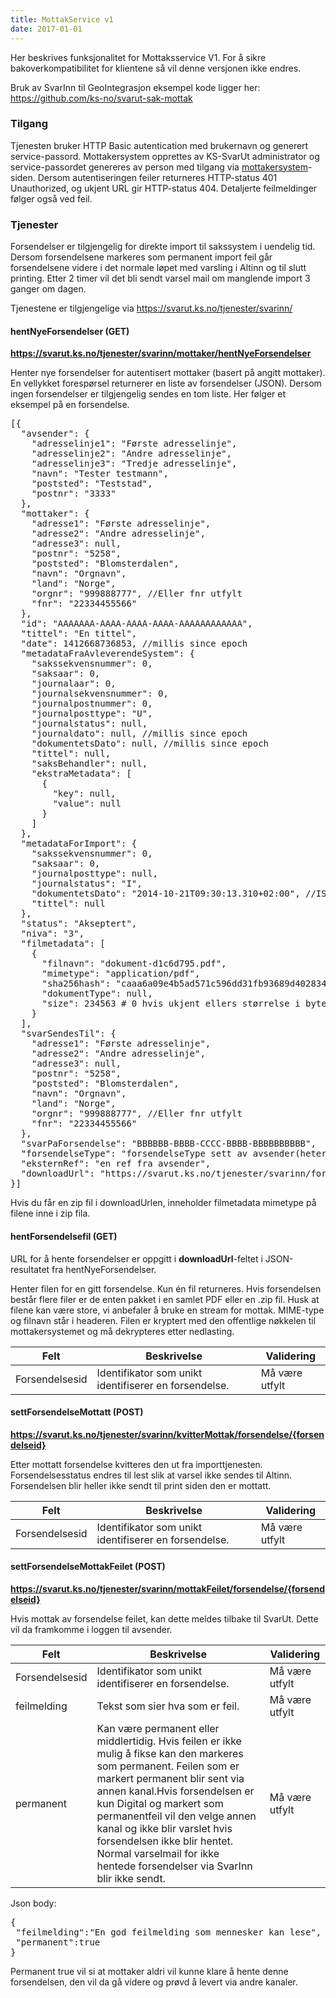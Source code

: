 ```yaml
---
title: MottakService v1
date: 2017-01-01
---
```


Her beskrives funksjonalitet for Mottaksservice V1\. For å sikre bakoverkompatibilitet for klientene så vil denne versjonen ikke endres.

Bruk av SvarInn til GeoIntegrasjon eksempel kode ligger her: https://github.com/ks-no/svarut-sak-mottak

### Tilgang

Tjenesten bruker HTTP Basic autentication med brukernavn og generert service-passord. Mottakersystem opprettes av KS-SvarUt administrator og service-passordet genereres av person med tilgang via [mottakersystem](https://svarut.ks.no/mottaker/)-siden. Dersom autentiseringen feiler returneres HTTP-status 401 Unauthorized, og ukjent URL gir HTTP-status 404\. Detaljerte feilmeldinger følger også ved feil.

### Tjenester

Forsendelser er tilgjengelig for direkte import til sakssystem i uendelig tid. Dersom forsendelsene markeres som permanent import feil går forsendelsene videre i det normale løpet med varsling i Altinn og til slutt printing.
Etter 2 timer vil det bli sendt varsel mail om manglende import 3 ganger om dagen.

Tjenestene er tilgjengelige via https://svarut.ks.no/tjenester/svarinn/

#### hentNyeForsendelser (GET)

**https://svarut.ks.no/tjenester/svarinn/mottaker/hentNyeForsendelser**

Henter nye forsendelser for autentisert mottaker (basert på angitt mottaker). En vellykket forespørsel returnerer en liste av forsendelser (JSON). Dersom ingen forsendelser er tilgjengelig sendes en tom liste. Her følger et eksempel på en forsendelse.

<div>

<pre>
[{
  "avsender": {
    "adresselinje1": "Første adresselinje",
    "adresselinje2": "Andre adresselinje",
    "adresselinje3": "Tredje adresselinje",
    "navn": "Tester testmann",
    "poststed": "Teststad",
    "postnr": "3333"
  },
  "mottaker": {
    "adresse1": "Første adresselinje",
    "adresse2": "Andre adresselinje",
    "adresse3": null,
    "postnr": "5258",
    "poststed": "Blomsterdalen",
    "navn": "Orgnavn",
    "land": "Norge",
    "orgnr": "999888777", //Eller fnr utfylt
    "fnr": "22334455566"
  },
  "id": "AAAAAAA-AAAA-AAAA-AAAA-AAAAAAAAAAAA",
  "tittel": "En tittel",
  "date": 1412668736853, //millis since epoch
  "metadataFraAvleverendeSystem": {
    "sakssekvensnummer": 0,
    "saksaar": 0,
    "journalaar": 0,
    "journalsekvensnummer": 0,
    "journalpostnummer": 0,
    "journalposttype": "U",
    "journalstatus": null,
    "journaldato": null, //millis since epoch
    "dokumentetsDato": null, //millis since epoch
    "tittel": null,
    "saksBehandler": null,
    "ekstraMetadata": [
      {
        "key": null,
        "value": null
      }
    ]
  },
  "metadataForImport": {
    "sakssekvensnummer": 0,
    "saksaar": 0,
    "journalposttype": null,
    "journalstatus": "I",
    "dokumentetsDato": "2014-10-21T09:30:13.310+02:00", //ISO 8601
    "tittel": null
  },
  "status": "Akseptert",
  "niva": "3",
  "filmetadata": [
    {
      "filnavn": "dokument-d1c6d795.pdf",
      "mimetype": "application/pdf",
      "sha256hash": "caaa6a09e4b5ad571c596dd31fb93689d402834a1b92ff660abeb59c534c088e",
      "dokumentType": null,
      "size": 234563 # 0 hvis ukjent ellers størrelse i bytes.
    }
  ],
  "svarSendesTil": {
    "adresse1": "Første adresselinje",
    "adresse2": "Andre adresselinje",
    "adresse3": null,
    "postnr": "5258",
    "poststed": "Blomsterdalen",
    "navn": "Orgnavn",
    "land": "Norge",
    "orgnr": "999888777", //Eller fnr utfylt
    "fnr": "22334455566"
  },
  "svarPaForsendelse": "BBBBBB-BBBB-CCCC-BBBB-BBBBBBBBBB",
  "forsendelseType": "forsendelseType sett av avsender(heter dokumentType i v5 av servicen)",
  "eksternRef": "en ref fra avsender",
  "downloadUrl": "https://svarut.ks.no/tjenester/svarinn/forsendelse/AAAAAAA-AAAA-AAAA-AAAA-AAAAAAAAAAAA"
}]
</pre>

Hvis du får en zip fil i downloadUrlen, inneholder filmetadata mimetype på filene inne i zip fila.

</div>

#### hentForsendelsefil (GET)

URL for å hente forsendelser er oppgitt i **downloadUrl**-feltet i JSON-resultatet fra hentNyeForsendelser.

Henter filen for en gitt forsendelse. Kun én fil returneres. Hvis forsendelsen består flere filer er de enten pakket i en samlet PDF eller en .zip fil. Husk at filene kan være store, vi anbefaler å bruke en stream for mottak. MIME-type og filnavn står i headeren. Filen er kryptert med den offentlige nøkkelen til mottakersystemet og må dekrypteres etter nedlasting.

<table class="table table-condensed">

<thead>

<tr>

<th>Felt</th>

<th colspan="2">Beskrivelse</th>

<th>Validering</th>

</tr>

</thead>

<tbody>

<tr>

<td class="bold" rowspan="9">Forsendelsesid</td>

<td colspan="2">Identifikator som unikt identifiserer en forsendelse.</td>

<td>Må være utfylt</td>

</tr>

</tbody>

</table>

#### settForsendelseMottatt (POST)

**https://svarut.ks.no/tjenester/svarinn/kvitterMottak/forsendelse/{forsendelseid}**

Etter mottatt forsendelse kvitteres den ut fra importtjenesten. Forsendelsesstatus endres til lest slik at varsel ikke sendes til Altinn. Forsendelsen blir heller ikke sendt til print siden den er mottatt.

<table class="table table-condensed">

<thead>

<tr>

<th>Felt</th>

<th colspan="2">Beskrivelse</th>

<th>Validering</th>

</tr>

</thead>

<tbody>

<tr>

<td class="bold" rowspan="9">Forsendelsesid</td>

<td colspan="2">Identifikator som unikt identifiserer en forsendelse.</td>

<td>Må være utfylt</td>

</tr>

</tbody>

</table>

#### settForsendelseMottakFeilet (POST)

**https://svarut.ks.no/tjenester/svarinn/mottakFeilet/forsendelse/{forsendelseid}**

Hvis mottak av forsendelse feilet, kan dette meldes tilbake til SvarUt. Dette vil da framkomme i loggen til avsender.

<table>

<thead>

<tr>

<th>Felt</th>

<th colspan="2">Beskrivelse</th>

<th>Validering</th>

</tr>

</thead>

<tbody>

<tr>
  <td class="bold">Forsendelsesid</td>
  <td colspan="2">Identifikator som unikt identifiserer en forsendelse.</td>
  <td>Må være utfylt</td>
</tr>
<tr>
  <td class="bold">feilmelding</td>
  <td colspan="2">Tekst som sier hva som er feil.</td>
  <td>Må være utfylt</td>
</tr>
<tr>
  <td class="bold">permanent</td>
  <td colspan="2">Kan være permanent eller middlertidig. 
Hvis feilen er ikke mulig å fikse kan den markeres som permanent. Feilen som er markert permanent blir sent via annen kanal.Hvis forsendelsen er kun Digital og markert som permanentfeil vil den velge annen kanal og ikke blir varslet hvis forsendelsen ikke blir hentet. Normal varselmail for ikke hentede forsendelser via SvarInn blir ikke sendt.</td>
  <td>Må være utfylt</td>
</tr>
</tbody>

</table>

Json body:
<pre>
{
 "feilmelding":"En god feilmelding som mennesker kan lese",
 "permanent":true
}
</pre>
Permanent true vil si at mottaker aldri vil kunne klare å hente denne forsendelsen, den vil da gå videre og prøvd å levert via andre kanaler.
